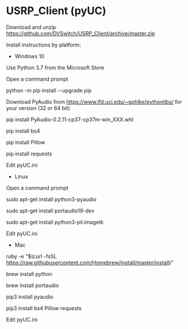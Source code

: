 # USRP_Client (pyUC)

Download and unzip https://github.com/DVSwitch/USRP_Client/archive/master.zip

Install instructions by platform:

- Windows 10

Use Python 3.7 from the Microsoft Store
 
Open a command prompt
 
 python -m pip install --upgrade pip
 
 Download PyAudio from https://www.lfd.uci.edu/~gohlke/pythonlibs/ for your version (32 or 64 bit)
 
 pip install PyAudio-0.2.11-cp37-cp37m-win_XXX.whl
 
 pip install bs4
 
 pip install Pillow
 
 pip install requests
 
 Edit pyUC.ini
 
- Linux

Open a command prompt

sudo apt-get install python3-pyaudio

sudo apt-get install portaudio19-dev

sudo apt-get install python3-pil.imagetk

Edit pyUC.ini

- Mac

ruby -e "$(curl -fsSL https://raw.githubusercontent.com/Homebrew/install/master/install)"

brew install python

brew install portaudio

pip3 install pyaudio

pip3 install bs4 Pillow requests

Edit pyUC.ini
